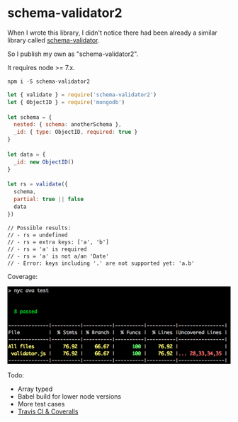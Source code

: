 # schema-validator2

When I wrote this library, I didn't notice there had been already a similar library called [schema-validator](https://github.com/nijikokun/Validator).

So I publish my own as "schema-validator2".

It requires node >= 7.x.

```plain
npm i -S schema-validator2
```

```js
let { validate } = require('schema-validator2')
let { ObjectID } = require('mongodb')

let schema = {
  nested: { schema: anotherSchema },
  _id: { type: ObjectID, required: true }
}

let data = {
  _id: new ObjectID()
}

let rs = validate({
  schema,
  partial: true || false
  data
})
```

```plain
// Possible results:
// - rs = undefined
// - rs = extra keys: ['a', 'b']
// - rs = 'a' is required
// - rs = 'a' is not a/an 'Date'
// - Error: keys including '.' are not supported yet: 'a.b'
```

Coverage:

<img src="https://github.com/fritx/schema-validator2/raw/master/coverage.png">

Todo:

- Array typed
- Babel build for lower node versions
- More test cases
- [Travis CI & Coveralls](https://github.com/avajs/ava/blob/master/docs/recipes/code-coverage.md#hosted-coverage)
